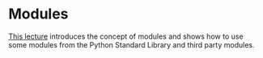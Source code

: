 # Modules

[This lecture](https://github.com/amangup/coding-bootcamp/blob/master/lecture7/modules.md) introduces the concept of modules and shows how to use some modules from the Python Standard Library and third party modules.
